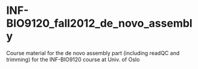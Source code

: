 INF-BIO9120_fall2012_de_novo_assembly
=====================================

Course material for the de novo assembly part (including readQC and trimming) for the INF-BIO9120 course at Univ. of Oslo